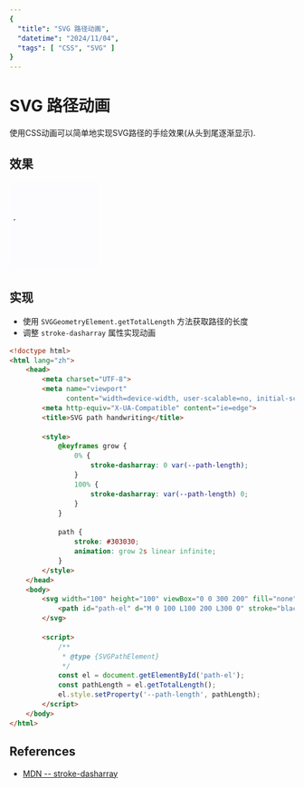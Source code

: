 ```yaml
---
{
  "title": "SVG 路径动画",
  "datetime": "2024/11/04",
  "tags": [ "CSS", "SVG" ]
}
---
```


# SVG 路径动画

使用CSS动画可以简单地实现SVG路径的手绘效果(从头到尾逐渐显示).

## 效果

![](svg-path-animation.gif)

## 实现

- 使用 `SVGGeometryElement.getTotalLength` 方法获取路径的长度
- 调整 `stroke-dasharray` 属性实现动画

```html
<!doctype html>
<html lang="zh">
    <head>
        <meta charset="UTF-8">
        <meta name="viewport"
              content="width=device-width, user-scalable=no, initial-scale=1.0, maximum-scale=1.0, minimum-scale=1.0">
        <meta http-equiv="X-UA-Compatible" content="ie=edge">
        <title>SVG path handwriting</title>

        <style>
            @keyframes grow {
                0% {
                    stroke-dasharray: 0 var(--path-length);
                }
                100% {
                    stroke-dasharray: var(--path-length) 0;
                }
            }

            path {
                stroke: #303030;
                animation: grow 2s linear infinite;
            }
        </style>
    </head>
    <body>
        <svg width="100" height="100" viewBox="0 0 300 200" fill="none" xmlns="http://www.w3.org/2000/svg">
            <path id="path-el" d="M 0 100 L100 200 L300 0" stroke="black" stroke-width="5" fill="none"/>
        </svg>

        <script>
            /**
             * @type {SVGPathElement}
             */
            const el = document.getElementById('path-el');
            const pathLength = el.getTotalLength();
            el.style.setProperty('--path-length', pathLength);
        </script>
    </body>
</html>
```

## References

- [MDN -- stroke-dasharray](https://developer.mozilla.org/en-US/docs/Web/SVG/Attribute/stroke-dasharray)
